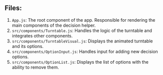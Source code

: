 ## Files:
1. `App.js`: The root component of the app. Responsible for rendering the main components of the decision helper.
2. `src/components/Turntable.js`: Handles the logic of the turntable and integrates other components.
3. `src/components/TurntableVisual.js`: Displays the animated turntable and its options.
4. `src/components/OptionInput.js`: Handles input for adding new decision options.
5. `src/components/OptionList.js`: Displays the list of options with the ability to remove them.
